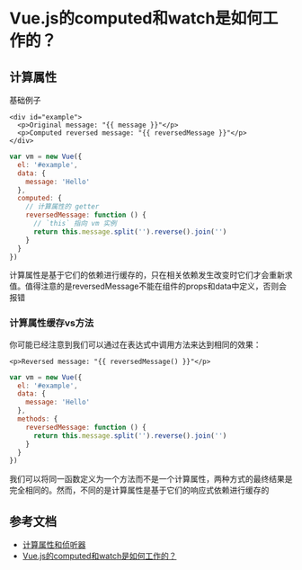 # Vue.js的computed和watch是如何工作的？
## 计算属性
基础例子
```vue
<div id="example">
  <p>Original message: "{{ message }}"</p>
  <p>Computed reversed message: "{{ reversedMessage }}"</p>
</div>
```
```javascript
var vm = new Vue({
  el: '#example',
  data: {
    message: 'Hello'
  },
  computed: {
    // 计算属性的 getter
    reversedMessage: function () {
      // `this` 指向 vm 实例
      return this.message.split('').reverse().join('')
    }
  }
})
```
计算属性是基于它们的依赖进行缓存的，只在相关依赖发生改变时它们才会重新求值。值得注意的是reversedMessage不能在组件的props和data中定义，否则会报错

### 计算属性缓存vs方法
你可能已经注意到我们可以通过在表达式中调用方法来达到相同的效果：
```vue
<p>Reversed message: "{{ reversedMessage() }}"</p>
```
```javascript
var vm = new Vue({
  el: '#example',
  data: {
    message: 'Hello'
  },
  methods: {
    reversedMessage: function () {
      return this.message.split('').reverse().join('')
    }
  }
})
```
我们可以将同一函数定义为一个方法而不是一个计算属性，两种方式的最终结果是完全相同的。然而，不同的是计算属性是基于它们的响应式依赖进行缓存的
## 参考文档

* [计算属性和侦听器](https://cn.vuejs.org/v2/guide/computed.html)
* [Vue.js的computed和watch是如何工作的？](https://juejin.im/post/6844903667884097543)
